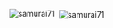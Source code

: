 <p><img align="left" src="https://github-readme-stats.vercel.app/api/top-langs?username=CodlinSh&show_icons=true&locale=en&layout=compact" alt="samurai71" /></p>

<p>&nbsp;<img align="center" src="https://github-readme-stats.vercel.app/api?username=CodlinSh&show_icons=true&locale=en" alt="samurai71" /></p>
